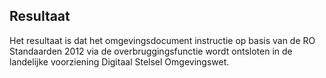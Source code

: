 ## Resultaat

Het resultaat is dat het omgevingsdocument instructie op basis van de RO Standaarden 2012 via de overbruggingsfunctie wordt ontsloten in de landelijke voorziening Digitaal Stelsel Omgevingswet.

